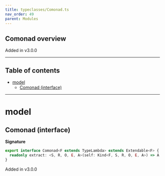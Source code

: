 ```yaml
---
title: typeclasses/Comonad.ts
nav_order: 49
parent: Modules
---
```


## Comonad overview

Added in v3.0.0

---

<h2 class="text-delta">Table of contents</h2>

- [model](#model)
  - [Comonad (interface)](#comonad-interface)

---

# model

## Comonad (interface)

**Signature**

```ts
export interface Comonad<F extends TypeLambda> extends Extendable<F> {
  readonly extract: <S, R, O, E, A>(self: Kind<F, S, R, O, E, A>) => A
}
```

Added in v3.0.0
